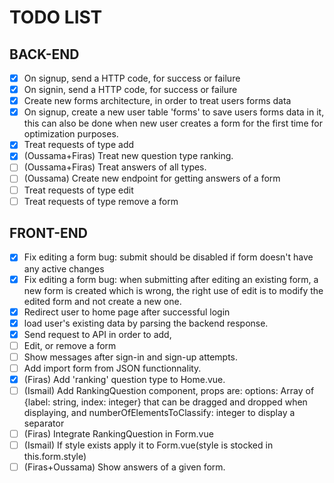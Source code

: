 # TODO LIST


## BACK-END

- [x] On signup, send a HTTP code, for success or failure
- [x] On signin, send a HTTP code, for success or failure
- [x] Create new forms architecture, in order to treat users forms data
- [x] On signup, create a new user table 'forms' to save users forms data in it, this can also be done when new user creates a form for the first time for optimization purposes.
- [x] Treat requests of type add
- [x] (Oussama+Firas) Treat new question type ranking.
- [ ] (Oussama+Firas) Treat answers of all types.
- [ ] (Oussama) Create new endpoint for getting answers of a form
- [ ] Treat requests of type edit
- [ ] Treat requests of type  remove a form

## FRONT-END

- [x] Fix editing a form bug: submit should be disabled if form doesn't have any active changes
- [x] Fix editing a form bug: when submitting after editing an existing form, a new form is created which is wrong, the right use of edit is to modify the edited form and not create a new one.
- [x] Redirect user to home page after successful login
- [x] load user's existing data by parsing the backend response.
- [x] Send request to API in order to add,
- [ ] Edit, or remove a form
- [ ] Show messages after sign-in and sign-up attempts.
- [ ] Add import form from JSON functionnality.
- [x] (Firas) Add 'ranking' question type to Home.vue.
- [ ] (Ismail) Add RankingQuestion component, props are: options: Array of {label: string, index: integer} that can be dragged and dropped when displaying, and numberOfElementsToClassify: integer to display a separator
- [ ] (Firas) Integrate RankingQuestion in Form.vue
- [ ] (Ismail) If style exists apply it to Form.vue(style is stocked in this.form.style)
- [ ] (Firas+Oussama) Show answers of a given form.
